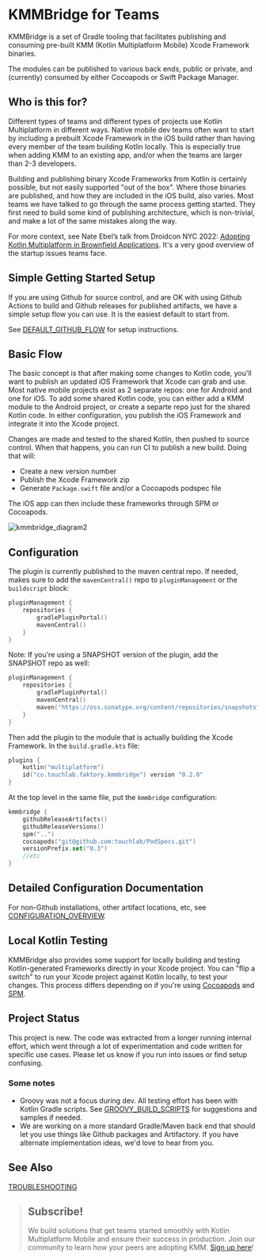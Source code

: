 # KMMBridge for Teams

KMMBridge is a set of Gradle tooling that facilitates publishing and consuming pre-built KMM (Kotlin Multiplatform Mobile) Xcode Framework binaries.

The modules can be published to various back ends, public or private, and (currently) consumed by either Cocoapods or Swift Package Manager.

## Who is this for?

Different types of teams and different types of projects use Kotlin Multiplatform in different ways. Native mobile dev teams often want to start by including a prebuilt Xcode Framework in the iOS build rather than having every member of the team building Kotlin locally. This is especially true when adding KMM to an existing app, and/or when the teams are larger than 2-3 developers.

Building and publishing binary Xcode Frameworks from Kotlin is certainly possible, but not easily supported "out of the box". Where those binaries are published, and how they are included in the iOS build, also varies. Most teams we have talked to go through the same process getting started. They first need to build some kind of publishing architecture, which is non-trivial, and make a lot of the same mistakes along the way.

For more context, see Nate Ebel’s talk from Droidcon NYC 2022: [Adopting Kotlin Multiplatform in Brownfield Applications](https://www.droidcon.com/2022/09/29/adopting-kotlin-multiplatform-in-brownfield-applications/). It's a very good overview of the startup issues teams face.

## Simple Getting Started Setup

If you are using Github for source control, and are OK with using Github Actions to build and Github releases for published artifacts, we have a simple setup flow you can use. It is the easiest default to start from.

See [DEFAULT_GITHUB_FLOW](docs/DEFAULT_GITHUB_FLOW.md) for setup instructions.

## Basic Flow

The basic concept is that after making some changes to Kotlin code, you'll want to publish an updated iOS Framework that Xcode can grab and use. Most native mobile projects exist as 2 separate repos: one for Android and one for iOS. To add some shared Kotlin code, you can either add a KMM module to the Android project, or create a separte repo just for the shared Kotlin code. In either configuration, you publish the iOS Framework and integrate it into the Xcode project.

Changes are made and tested to the shared Kotlin, then pushed to source control. When that happens, you can run CI to publish a new build. Doing that will:

* Create a new version number
* Publish the Xcode Framework zip
* Generate `Package.swift` file and/or a Cocoapods podspec file

The iOS app can then include these frameworks through SPM or Cocoapods.

![kmmbridge_diagram2](https://tl-navigator-images.s3.us-east-1.amazonaws.com/docimages/2022-10-07_09-13-kmmbridge_diagram2.png)

## Configuration

The plugin is currently published to the maven central repo. If needed, makes sure to add the `mavenCentral()` repo to `pluginManagement` or the `buildscript` block:

```kotlin
pluginManagement {
    repositories {
        gradlePluginPortal()
        mavenCentral()
    }
}
```

Note: If you're using a SNAPSHOT version of the plugin, add the SNAPSHOT repo as well:

```kotlin
pluginManagement {
    repositories {
        gradlePluginPortal()
        mavenCentral()
        maven("https://oss.sonatype.org/content/repositories/snapshots")
    }
}
```

Then add the plugin to the module that is actually building the Xcode Framework. In the `build.gradle.kts` file:

```kotlin
plugins {
    kotlin("multiplatform")
    id("co.touchlab.faktory.kmmbridge") version "0.2.0"
}
```

At the top level in the same file, put the `kmmbridge` configuration:

```kotlin
kmmbridge {
    githubReleaseArtifacts()
    githubReleaseVersions()
    spm("..")
    cocoapods("git@github.com:touchlab/PodSpecs.git")
    versionPrefix.set("0.3")
    //etc
}
```

## Detailed Configuration Documentation

For non-Github installations, other artifact locations, etc, see [CONFIGURATION_OVERVIEW](docs/CONFIGURATION_OVERVIEW.md).

## Local Kotlin Testing

KMMBridge also provides some support for locally building and testing Kotlin-generated Frameworks directly in your Xcode project. You can "flip a switch" to run your Xcode project against Kotlin locally, to test your changes. This process differs depending on if you're using [Cocoapods](docs/IOS_LOCAL_DEV_COCOAPODS.md) and [SPM](docs/IOS_LOCAL_DEV_SPM.md).

## Project Status

This project is new. The code was extracted from a longer running internal effort, which went through a lot of experimentation
and code written for specific use cases. Please let us know if you run into issues or find setup confusing.

### Some notes

* Groovy was not a focus during dev. All testing effort has been with Kotlin Gradle scripts. See [GROOVY_BUILD_SCRIPTS](docs/GROOVY_BUILD_SCRIPTS.md) for suggestions and samples if needed.
* We are working on a more standard Gradle/Maven back end that should let you use things like Github packages and Artifactory. If you have alternate implementation ideas, we'd love to hear from you.

## See Also

[TROUBLESHOOTING](docs/TROUBLESHOOTING.md)

> ## Subscribe!
>
> We build solutions that get teams started smoothly with Kotlin Multiplatform Mobile and ensure their success in production. Join our community to learn how your peers are adopting KMM.
 [Sign up here](https://go.touchlab.co/newsletter)!
